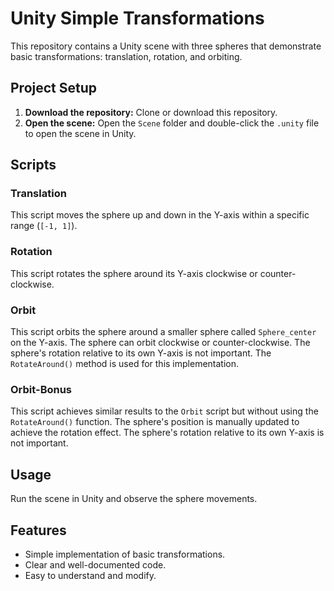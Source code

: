 
# Unity Simple Transformations

This repository contains a Unity scene with three spheres that demonstrate basic transformations: translation, rotation, and orbiting.

## Project Setup

1. **Download the repository:** Clone or download this repository.
2. **Open the scene:** Open the `Scene` folder and double-click the `.unity` file to open the scene in Unity.

## Scripts

### Translation

This script moves the sphere up and down in the Y-axis within a specific range (`[-1, 1]`).

### Rotation

This script rotates the sphere around its Y-axis clockwise or counter-clockwise.

### Orbit

This script orbits the sphere around a smaller sphere called `Sphere_center` on the Y-axis. The sphere can orbit clockwise or counter-clockwise. The sphere's rotation relative to its own Y-axis is not important. The `RotateAround()` method is used for this implementation.

### Orbit-Bonus 

This script achieves similar results to the `Orbit` script but without using the `RotateAround()` function. The sphere's position is manually updated to achieve the rotation effect. The sphere's rotation relative to its own Y-axis is not important.

## Usage

Run the scene in Unity and observe the sphere movements.

## Features

* Simple implementation of basic transformations.
* Clear and well-documented code.
* Easy to understand and modify.
